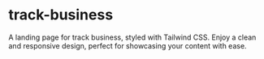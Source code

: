 # track-business
A landing page for track business, styled with Tailwind CSS. Enjoy a clean and responsive design, perfect for showcasing your content with ease.
